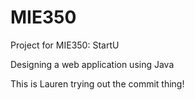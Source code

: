 # MIE350
Project for MIE350: StartU


Designing a web application using Java

This is Lauren trying out the commit thing!
